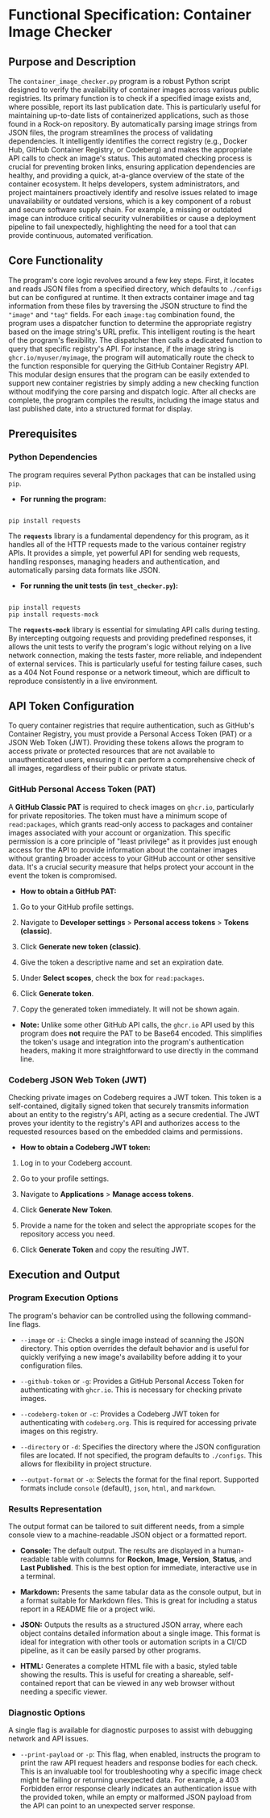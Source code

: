 # Functional Specification: Container Image Checker

## Purpose and Description

The `container_image_checker.py` program is a robust Python script designed to verify the availability of container images across various public registries. Its primary function is to check if a specified image exists and, where possible, report its last publication date. This is particularly useful for maintaining up-to-date lists of containerized applications, such as those found in a Rock-on repository. By automatically parsing image strings from JSON files, the program streamlines the process of validating dependencies. It intelligently identifies the correct registry (e.g., Docker Hub, GitHub Container Registry, or Codeberg) and makes the appropriate API calls to check an image's status. This automated checking process is crucial for preventing broken links, ensuring application dependencies are healthy, and providing a quick, at-a-glance overview of the state of the container ecosystem. It helps developers, system administrators, and project maintainers proactively identify and resolve issues related to image unavailability or outdated versions, which is a key component of a robust and secure software supply chain. For example, a missing or outdated image can introduce critical security vulnerabilities or cause a deployment pipeline to fail unexpectedly, highlighting the need for a tool that can provide continuous, automated verification.

## Core Functionality

The program's core logic revolves around a few key steps. First, it locates and reads JSON files from a specified directory, which defaults to `./configs` but can be configured at runtime. It then extracts container image and tag information from these files by traversing the JSON structure to find the `"image"` and `"tag"` fields. For each `image:tag` combination found, the program uses a dispatcher function to determine the appropriate registry based on the image string's URL prefix. This intelligent routing is the heart of the program's flexibility. The dispatcher then calls a dedicated function to query that specific registry's API. For instance, if the image string is `ghcr.io/myuser/myimage`, the program will automatically route the check to the function responsible for querying the GitHub Container Registry API. This modular design ensures that the program can be easily extended to support new container registries by simply adding a new checking function without modifying the core parsing and dispatch logic. After all checks are complete, the program compiles the results, including the image status and last published date, into a structured format for display.

## Prerequisites

### Python Dependencies

The program requires several Python packages that can be installed using `pip`.

* **For running the program:**

```

pip install requests

```

The **`requests`** library is a fundamental dependency for this program, as it handles all of the HTTP requests made to the various container registry APIs. It provides a simple, yet powerful API for sending web requests, handling responses, managing headers and authentication, and automatically parsing data formats like JSON.

* **For running the unit tests (in `test_checker.py`):**

```

pip install requests
pip install requests-mock

```

The **`requests-mock`** library is essential for simulating API calls during testing. By intercepting outgoing requests and providing predefined responses, it allows the unit tests to verify the program's logic without relying on a live network connection, making the tests faster, more reliable, and independent of external services. This is particularly useful for testing failure cases, such as a 404 Not Found response or a network timeout, which are difficult to reproduce consistently in a live environment.

## API Token Configuration

To query container registries that require authentication, such as GitHub's Container Registry, you must provide a Personal Access Token (PAT) or a JSON Web Token (JWT). Providing these tokens allows the program to access private or protected resources that are not available to unauthenticated users, ensuring it can perform a comprehensive check of all images, regardless of their public or private status.

### GitHub Personal Access Token (PAT)

A **GitHub Classic PAT** is required to check images on `ghcr.io`, particularly for private repositories. The token must have a minimum scope of `read:packages`, which grants read-only access to packages and container images associated with your account or organization. This specific permission is a core principle of "least privilege" as it provides just enough access for the API to provide information about the container images without granting broader access to your GitHub account or other sensitive data. It's a crucial security measure that helps protect your account in the event the token is compromised.

* **How to obtain a GitHub PAT:**

1. Go to your GitHub profile settings.

2. Navigate to **Developer settings** > **Personal access tokens** > **Tokens (classic)**.

3. Click **Generate new token (classic)**.

4. Give the token a descriptive name and set an expiration date.

5. Under **Select scopes**, check the box for `read:packages`.

6. Click **Generate token**.

7. Copy the generated token immediately. It will not be shown again.

* **Note:** Unlike some other GitHub API calls, the `ghcr.io` API used by this program does **not** require the PAT to be Base64 encoded. This simplifies the token's usage and integration into the program's authentication headers, making it more straightforward to use directly in the command line.

### Codeberg JSON Web Token (JWT)

Checking private images on Codeberg requires a JWT token. This token is a self-contained, digitally signed token that securely transmits information about an entity to the registry's API, acting as a secure credential. The JWT proves your identity to the registry's API and authorizes access to the requested resources based on the embedded claims and permissions.

* **How to obtain a Codeberg JWT token:**

1. Log in to your Codeberg account.

2. Go to your profile settings.

3. Navigate to **Applications** > **Manage access tokens**.

4. Click **Generate New Token**.

5. Provide a name for the token and select the appropriate scopes for the repository access you need.

6. Click **Generate Token** and copy the resulting JWT.

## Execution and Output

### Program Execution Options

The program's behavior can be controlled using the following command-line flags.

* `--image` or `-i`: Checks a single image instead of scanning the JSON directory. This option overrides the default behavior and is useful for quickly verifying a new image's availability before adding it to your configuration files.

* `--github-token` or `-g`: Provides a GitHub Personal Access Token for authenticating with `ghcr.io`. This is necessary for checking private images.

* `--codeberg-token` or `-c`: Provides a Codeberg JWT token for authenticating with `codeberg.org`. This is required for accessing private images on this registry.

* `--directory` or `-d`: Specifies the directory where the JSON configuration files are located. If not specified, the program defaults to `./configs`. This allows for flexibility in project structure.

* `--output-format` or `-o`: Selects the format for the final report. Supported formats include `console` (default), `json`, `html`, and `markdown`.

### Results Representation

The output format can be tailored to suit different needs, from a simple console view to a machine-readable JSON object or a formatted report.

* **Console:** The default output. The results are displayed in a human-readable table with columns for **Rockon**, **Image**, **Version**, **Status**, and **Last Published**. This is the best option for immediate, interactive use in a terminal.

* **Markdown:** Presents the same tabular data as the console output, but in a format suitable for Markdown files. This is great for including a status report in a README file or a project wiki.

* **JSON:** Outputs the results as a structured JSON array, where each object contains detailed information about a single image. This format is ideal for integration with other tools or automation scripts in a CI/CD pipeline, as it can be easily parsed by other programs.

* **HTML:** Generates a complete HTML file with a basic, styled table showing the results. This is useful for creating a shareable, self-contained report that can be viewed in any web browser without needing a specific viewer.

### Diagnostic Options

A single flag is available for diagnostic purposes to assist with debugging network and API issues.

* `--print-payload` or `-p`: This flag, when enabled, instructs the program to print the raw API request headers and response bodies for each check. This is an invaluable tool for troubleshooting why a specific image check might be failing or returning unexpected data. For example, a 403 Forbidden error response clearly indicates an authentication issue with the provided token, while an empty or malformed JSON payload from the API can point to an unexpected server response.
